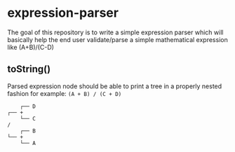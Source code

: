 # expression-parser
The goal of this repository is to write a simple expression parser which will basically help the end user validate/parse a simple mathematical expression like (A+B)/(C-D)

## toString()
Parsed expression node should be able to print a tree in a properly nested fashion for example: `(A + B) / (C + D)`
```
    ┌── D
┌── +
    └── C
/
    ┌── B
└── +
    └── A
```
